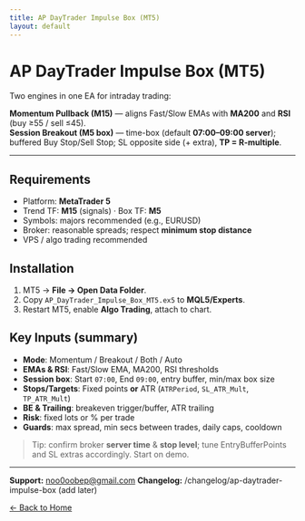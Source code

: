 ```yaml
---
title: AP DayTrader Impulse Box (MT5)
layout: default
---
```


# AP DayTrader Impulse Box (MT5)

Two engines in one EA for intraday trading:

**Momentum Pullback (M15)** — aligns Fast/Slow EMAs with **MA200** and **RSI** (buy ≥55 / sell ≤45).  
**Session Breakout (M5 box)** — time-box (default **07:00–09:00 server**); buffered Buy Stop/Sell Stop; SL opposite side (+ extra), **TP = R-multiple**.

---

## Requirements
- Platform: **MetaTrader 5**
- Trend TF: **M15** (signals) · Box TF: **M5**
- Symbols: majors recommended (e.g., EURUSD)
- Broker: reasonable spreads; respect **minimum stop distance**
- VPS / algo trading recommended

## Installation
1. MT5 → **File → Open Data Folder**.  
2. Copy `AP_DayTrader_Impulse_Box_MT5.ex5` to **MQL5/Experts**.  
3. Restart MT5, enable **Algo Trading**, attach to chart.

## Key Inputs (summary)
- **Mode**: Momentum / Breakout / Both / Auto  
- **EMAs & RSI**: Fast/Slow EMA, MA200, RSI thresholds  
- **Session box**: Start `07:00`, End `09:00`, entry buffer, min/max box size  
- **Stops/Targets**: Fixed points **or** ATR (`ATRPeriod`, `SL_ATR_Mult`, `TP_ATR_Mult`)  
- **BE & Trailing**: breakeven trigger/buffer, ATR trailing  
- **Risk**: fixed lots or % per trade  
- **Guards**: max spread, min secs between trades, daily caps, cooldown

> Tip: confirm broker **server time** & **stop level**; tune EntryBufferPoints and SL extras accordingly. Start on demo.

---

**Support:** noo0oobep@gmail.com
**Changelog:** /changelog/ap-daytrader-impulse-box (add later)

[← Back to Home](/)
